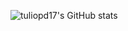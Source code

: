 ![tuliopd17's GitHub stats](https://github-readme-stats.vercel.app/api?username=tuliopd17&theme=dark&show_icons=true)
